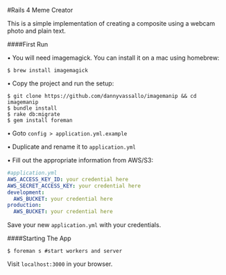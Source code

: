 #Rails 4 Meme Creator

This is a simple implementation of creating a composite using a webcam photo and plain text.

####First Run

• You will need imagemagick. You can install it on a mac using homebrew:

```shell
$ brew install imagemagick
```

• Copy the project and run the setup:

```shell
$ git clone https://github.com/dannyvassallo/imagemanip && cd imagemanip
$ bundle install
$ rake db:migrate
$ gem install foreman
```

• Goto `config > application.yml.example`

• Duplicate and rename it to `application.yml`

• Fill out the appropriate information from AWS/S3:

```yaml
#application.yml
AWS_ACCESS_KEY_ID: your credential here
AWS_SECRET_ACCESS_KEY: your credential here
development:
  AWS_BUCKET: your credential here
production:
  AWS_BUCKET: your credential here
```

Save your new `application.yml` with your credentials.

####Starting The App

```shell
$ foreman s #start workers and server
```

Visit `localhost:3000` in your browser.
